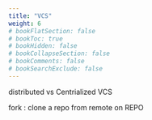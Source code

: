 ```yaml
---
title: "VCS"
weight: 6
# bookFlatSection: false
# bookToc: true
# bookHidden: false
# bookCollapseSection: false
# bookComments: false
# bookSearchExclude: false
---
```


distributed vs Centrialized VCS

fork : clone a repo from remote on REPO